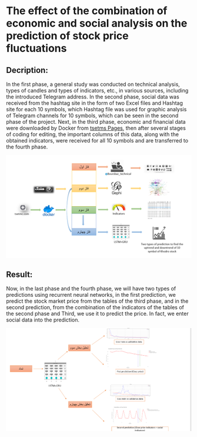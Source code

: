 # The effect of the combination of economic and social analysis on the prediction of stock price fluctuations

## Decription:

In the first phase, a general study was conducted on technical analysis, types of candles and types of indicators, etc., in various sources, including the introduced Telegram address. In the second phase, social data was received from the hashtag site in the form of two Excel files and Hashtag site for each 10 symbols, which Hashtag file was used for graphic analysis of Telegram channels for 10 symbols, which can be seen in the second phase of the project. Next, in the third phase, economic and financial data were downloaded by Docker from [tsetms Pages](https://www.tsetmc.com/), then after several stages of coding for editing, the important columns of this data, along with the obtained indicators, were received for all 10 symbols and are transferred to the fourth phase.

![An overview of the project’s steps](shema.PNG "output of network ")

## Result:
Now, in the last phase and the fourth phase, we will have two types of predictions using recurrent neural networks, in the first prediction, we predict the stock market price from the tables of the third phase, and in the second prediction, from the combination of the indicators of the tables of the second phase and Third, we use it to predict the price. In fact, we enter social data into the prediction.

![An overview of the project’s steps](shema3.PNG "output of network ")
